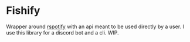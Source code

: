 # Fishify

Wrapper around [rspotify](https://github.com/ramsayleung/rspotify) with an api meant to be used directly by a user. I use this library for a discord bot and a cli. WIP. 
